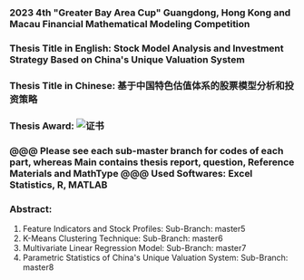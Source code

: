 ### 2023 4th "Greater Bay Area Cup" Guangdong, Hong Kong and Macau Financial Mathematical Modeling Competition

### Thesis Title in English: Stock Model Analysis and Investment Strategy Based on China's Unique Valuation System

### Thesis Title in Chinese: 基于中国特色估值体系的股票模型分析和投资策略

### Thesis Award: ![证书](https://github.com/user-attachments/assets/f47f2a19-0d6e-49e8-8df4-da5d97f6d15b)

### @@@ Please see each sub-master branch for codes of each part, whereas Main contains thesis report, question, Reference Materials and MathType @@@ Used Softwares: Excel Statistics, R, MATLAB

### Abstract:

1. Feature Indicators and Stock Profiles: Sub-Branch: master5
2. K-Means Clustering Technique: Sub-Branch: master6
3. Multivariate Linear Regression Model: Sub-Branch: master7
4. Parametric Statistics of China's Unique Valuation System: Sub-Branch: master8
